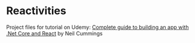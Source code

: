 # Reactivities

Project files for tutorial on Udemy: [Complete guide to building an app with .Net Core and React](https://www.udemy.com/course/complete-guide-to-building-an-app-with-net-core-and-react) by Neil Cummings
